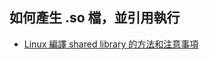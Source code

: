
## 如何產生 .so 檔，並引用執行
- [Linux 編譯 shared library 的方法和注意事項](https://medium.com/fcamels-notes/_-cb35844ef331)
